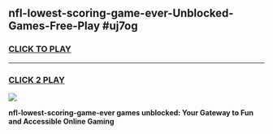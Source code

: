 
## nfl-lowest-scoring-game-ever-Unblocked-Games-Free-Play #uj7og
<h3>
<a href="https://us.freeplayer.one?title=nfl-lowest-scoring-game-ever&ref=9M">CLICK TO PLAY</a></h3>
<hr>

<h3>
<a href="https://us.freeplayer.one?title=nfl-lowest-scoring-game-ever&ref=9M">CLICK 2 PLAY</a>
  
</h3>

<a href="https://us.freeplayer.one?title=nfl-lowest-scoring-game-ever&ref=9M"><img src="https://clearcache.store/games.png"></a>


**nfl-lowest-scoring-game-ever games unblocked: Your Gateway to Fun and Accessible Online Gaming**
